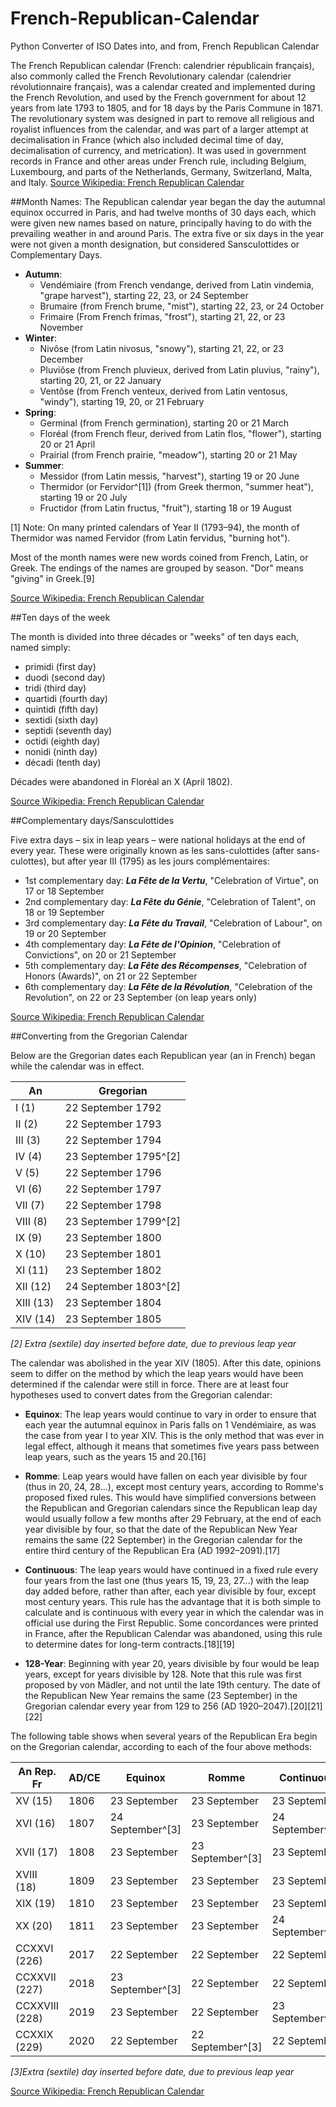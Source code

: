 # French-Republican-Calendar
Python Converter of ISO Dates into, and from, French Republican Calendar

The French Republican calendar (French: calendrier républicain français), also commonly called the French Revolutionary calendar (calendrier révolutionnaire français), was a calendar created and implemented during the French Revolution, and used by the French government for about 12 years from late 1793 to 1805, and for 18 days by the Paris Commune in 1871. The revolutionary system was designed in part to remove all religious and royalist influences from the calendar, and was part of a larger attempt at decimalisation in France (which also included decimal time of day, decimalisation of currency, and metrication). It was used in government records in France and other areas under French rule, including Belgium, Luxembourg, and parts of the Netherlands, Germany, Switzerland, Malta, and Italy.
[Source Wikipedia: French Republican Calendar](https://en.wikipedia.org/wiki/French_Republican_calendar)

##Month Names:
The Republican calendar year began the day the autumnal equinox occurred in Paris, and had twelve months of 30 days each, which were given new names based on nature, principally having to do with the prevailing weather in and around Paris. The extra five or six days in the year were not given a month designation, but considered Sansculottides or Complementary Days.

+ **Autumn**:
    - Vendémiaire (from French vendange, derived from Latin vindemia, "grape harvest"), starting 22, 23, or 24 September
    - Brumaire (from French brume, "mist"), starting 22, 23, or 24 October
    - Frimaire (From French frimas, "frost"), starting 21, 22, or 23 November
+ **Winter**:
    - Nivôse (from Latin nivosus, "snowy"), starting 21, 22, or 23 December
    - Pluviôse (from French pluvieux, derived from Latin pluvius, "rainy"), starting 20, 21, or 22 January
    - Ventôse (from French venteux, derived from Latin ventosus, "windy"), starting 19, 20, or 21 February
+ **Spring**:
    - Germinal (from French germination), starting 20 or 21 March
    - Floréal (from French fleur, derived from Latin flos, "flower"), starting 20 or 21 April
    - Prairial (from French prairie, "meadow"), starting 20 or 21 May
+ **Summer**:
    - Messidor (from Latin messis, "harvest"), starting 19 or 20 June
    - Thermidor (or Fervidor^[1]) (from Greek thermon, "summer heat"), starting 19 or 20 July
    - Fructidor (from Latin fructus, "fruit"), starting 18 or 19 August

[1] Note: On many printed calendars of Year II (1793–94), the month of Thermidor was named Fervidor (from Latin fervidus, "burning hot").

Most of the month names were new words coined from French, Latin, or Greek. The endings of the names are grouped by season. "Dor" means "giving" in Greek.[9]

[Source Wikipedia: French Republican Calendar](https://en.wikipedia.org/wiki/French_Republican_calendar)

##Ten days of the week

The month is divided into three décades or "weeks" of ten days each, named simply:

- primidi (first day)
- duodi (second day)
- tridi (third day)
- quartidi (fourth day)
- quintidi (fifth day)
- sextidi (sixth day)
- septidi (seventh day)
- octidi (eighth day)
- nonidi (ninth day)
- décadi (tenth day)

Décades were abandoned in Floréal an X (April 1802).

[Source Wikipedia: French Republican Calendar](https://en.wikipedia.org/wiki/French_Republican_calendar)

##Complementary days/Sansculottides

Five extra days – six in leap years – were national holidays at the end of every year. These were originally known as les sans-culottides (after sans-culottes), but after year III (1795) as les jours complémentaires:

- 1st complementary day: ***La Fête de la Vertu***, "Celebration of Virtue", on 17 or 18 September
- 2nd complementary day: ***La Fête du Génie***, "Celebration of Talent", on 18 or 19 September
- 3rd complementary day: ***La Fête du Travail***, "Celebration of Labour", on 19 or 20 September
- 4th complementary day: ***La Fête de l'Opinion***, "Celebration of Convictions", on 20 or 21 September
- 5th complementary day: ***La Fête des Récompenses***, "Celebration of Honors (Awards)", on 21 or 22 September
- 6th complementary day: ***La Fête de la Révolution***, "Celebration of the Revolution", on 22 or 23 September (on leap years only)

[Source Wikipedia: French Republican Calendar](https://en.wikipedia.org/wiki/French_Republican_calendar)

##Converting from the Gregorian Calendar

Below are the Gregorian dates each Republican year (an in French) began while the calendar was in effect.

|**An**    |      **Gregorian**       |
|----------|--------------------------|
|I (1)     |  22 September 1792       |
|II (2)    |  22 September 1793       |
|III (3)   |  22 September 1794       |
|IV (4)    |  23 September 1795^[2]   |
|V (5)     |  22 September 1796       |
|VI (6)    |  22 September 1797       |
|VII (7)   |  22 September 1798       |
|VIII (8)  |  23 September 1799^[2]   |
|IX (9)    |  23 September 1800       |
|X (10)    |  23 September 1801       |
|XI (11)   |  23 September 1802       |
|XII (12)  |  24 September 1803^[2]   |
|XIII (13) |  23 September 1804       |
|XIV (14)  |  23 September 1805       |

*[2] Extra (sextile) day inserted before date, due to previous leap year*

The calendar was abolished in the year XIV (1805). After this date, opinions seem to differ on the method by which the leap years would have been determined if the calendar were still in force. There are at least four hypotheses used to convert dates from the Gregorian calendar:

+ **Equinox**: The leap years would continue to vary in order to ensure that each year the autumnal equinox in Paris falls on 1 Vendémiaire, as was the case from year I to year XIV. This is the only method that was ever in legal effect, although it means that sometimes five years pass between leap years, such as the years 15 and 20.[16]

+ **Romme**: Leap years would have fallen on each year divisible by four (thus in 20, 24, 28...), except most century years, according to Romme's proposed fixed rules. This would have simplified conversions between the Republican and Gregorian calendars since the Republican leap day would usually follow a few months after 29 February, at the end of each year divisible by four, so that the date of the Republican New Year remains the same (22 September) in the Gregorian calendar for the entire third century of the Republican Era (AD 1992–2091).[17]

+ **Continuous**: The leap years would have continued in a fixed rule every four years from the last one (thus years 15, 19, 23, 27...) with the leap day added before, rather than after, each year divisible by four, except most century years. This rule has the advantage that it is both simple to calculate and is continuous with every year in which the calendar was in official use during the First Republic. Some concordances were printed in France, after the Republican Calendar was abandoned, using this rule to determine dates for long-term contracts.[18][19]

+ **128-Year**: Beginning with year 20, years divisible by four would be leap years, except for years divisible by 128. Note that this rule was first proposed by von Mädler, and not until the late 19th century. The date of the Republican New Year remains the same (23 September) in the Gregorian calendar every year from 129 to 256 (AD 1920–2047).[20][21][22]

The following table shows when several years of the Republican Era begin on the Gregorian calendar, according to each of the four above methods:

|**An Rep. Fr**     | **AD/CE**  | **Equinox**       |  **Romme**          | **Continuous**     | **128-Year**     |
|-------------------|------------|-------------------|---------------------|--------------------|------------------|
|XV (15)            |     1806   | 23 September      |  23 September       | 23 September       | 23 September     |
|XVI (16)           |     1807   | 24 September^[3]  |  23 September       | 24 September^[3]   | 24 September^[3] |
|XVII (17)          |     1808   | 23 September      |  23 September^[3]   | 23 September       | 23 September     |
|XVIII (18)         |     1809   | 23 September      |  23 September       | 23 September       | 23 September     |
|XIX (19)           |     1810   | 23 September      |  23 September       | 23 September       | 23 September     |
|XX (20)            |     1811   | 23 September      |  23 September       | 24 September^[3]   | 23 September     |
|CCXXVI (226)       |     2017   | 22 September      |  22 September       | 22 September       | 23 September     |
|CCXXVII (227)      |     2018   | 23 September^[3]  |  22 September       | 22 September       | 23 September     |
|CCXXVIII (228)     |     2019   | 23 September      |  22 September       | 23 September^[3]   | 23 September     |
|CCXXIX (229)       |     2020   | 22 September      |  22 September^[3]   | 22 September       | 23 September^[3] |

*[3]Extra (sextile) day inserted before date, due to previous leap year*

[Source Wikipedia: French Republican Calendar](https://en.wikipedia.org/wiki/French_Republican_calendar)
